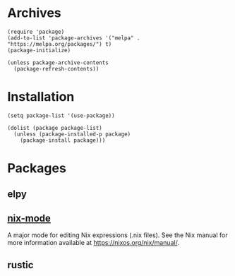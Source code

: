 # Archives
```
(require 'package)
(add-to-list 'package-archives '("melpa" . "https://melpa.org/packages/") t)
(package-initialize)

(unless package-archive-contents
  (package-refresh-contents))
```

# Installation
```
(setq package-list '(use-package))

(dolist (package package-list)
  (unless (package-installed-p package)
    (package-install package)))
```

# Packages


## elpy


## [nix-mode](https://github.com/NixOS/nix-mode)
A major mode for editing Nix expressions (.nix files).  See the Nix manual
for more information available at https://nixos.org/nix/manual/.

## rustic



